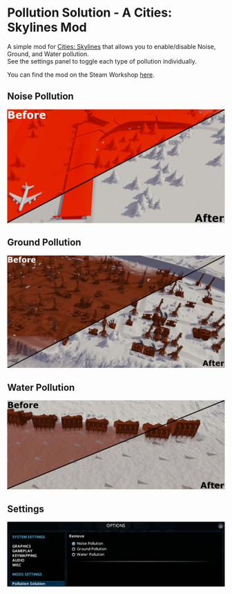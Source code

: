 ﻿Pollution Solution - A Cities: Skylines Mod
===========================================

A simple mod for [Cities: Skylines](http://store.steampowered.com/app/255710/Cities_Skylines/) that allows you to enable/disable Noise, Ground, and Water pollution.  
See the settings panel to toggle each type of pollution individually.

You can find the mod on the Steam Workshop [here](http://steamcommunity.com/sharedfiles/filedetails/?id=1263262833).

Noise Pollution
---
![alt text](media/noise.png "Noise Pollution")

Ground Pollution
---
![alt text](media/ground.png "Ground Pollution")

Water Pollution
---
![alt text](media/water.png "Water Pollution")

Settings
---
![alt text](media/settings.png "Settings Pollution")
